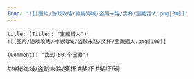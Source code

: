 ```yaml
---
Icon: "![[图片/游戏攻略/神秘海域/盗贼末路/奖杯/宝藏猎人.png|30]]"
---
```

```ad-common-bronze-trophy
title: (Title:: "宝藏猎人")
![[图片/游戏攻略/神秘海域/盗贼末路/奖杯/宝藏猎人.png|100]]

(Comment:: "找到 50 个宝藏")
```

#神秘海域/盗贼末路/奖杯 #奖杯 #奖杯/铜
